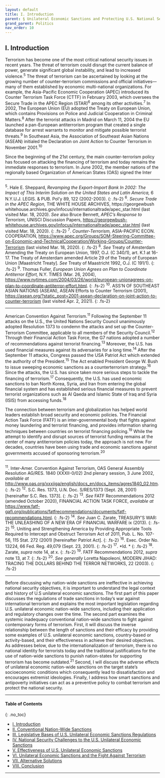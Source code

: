 ```yaml
---
layout: default
title: I. Introduction
parent: § Unilateral Economic Sanctions and Protecting U.S. National Security 
grand_parent: Politics 
nav_order: 10
---
```

<style>
.dont-break-out {
  /* These are technically the same, but use both */
  overflow-wrap: break-word;
  word-wrap: break-word;

  -ms-word-break: break-all;
  /* This is the dangerous one in WebKit, as it breaks things wherever */
  word-break: break-all;
  /* Instead use this non-standard one: */
  word-break: break-word;
}

.youtube-container {
    position: relative;
    width: 100%;
    height: 0;
    padding-bottom: 56.25%;
}
.youtube-video {
    position: absolute;
    top: 0;
    left: 0;
    width: 100%;
    height: 100%;
}

</style>

<div class="dont-break-out" markdown="1">

## I. Introduction
Terrorism has become one of the most critical national security issues in recent years. The threat of terrorism could disrupt the current balance of power, generate significant global instability, and lead to increased violence.<sup>5</sup> The threat of terrorism can be ascertained by looking at the growing number of counter-terrorism commissions and official initiatives—many of them established by economic multi-national organizations. For example, the Asia-Pacific Economic Cooperation (APEC) introduced its Counter Terrorism Task Force (CTTF) in February 2003, which oversees the Secure Trade in the APEC Region (STAR)<sup>6</sup> among its other activities.<sup>7</sup> In 2002, The European Union (EU) adopted the Treaty on European Union, which contains Provisions on Police and Judicial Cooperation in Criminal Matters.<sup>8</sup> After the terrorist attacks in Madrid on March 11, 2004 the EU launched a pan-European antiterrorism program that created a single database for arrest warrants to monitor and mitigate possible terrorist threats.<sup>9</sup> In Southeast Asia, the Association of Southeast Asian Nations (ASEAN) initialed the Declaration on Joint Action to Counter Terrorism in November 2001.<sup>10</sup>

Since the beginning of the 21st century, the main counter-terrorism policy has focused on attacking the financing of terrorism and today remains the immediate responses to terrorism. In June 2002, the member nations of the regionally based Organization of American States (OAS) signed the Inter

***
<sup>5</sup>. Hale E. Sheppard, *Revamping the Export-Import Bank In 2002: The Impact of This Interim Solution on the United States and Latin America,* 6 N.Y.U.J. LEGIS. & PUB. Pol’y 89, 122 (2002-2003). 
{: .fs-2}
<sup>6</sup>. *Secure Trade in the APEC Region,* THE WHITE HOUSE ARCHIVES, https://georgewbush whitehouse.archives.gov/infocus/internationaltrade/apec_star.html (last visited Mar. 18, 2020). *See* also Bruce Bennett, *APEC’s Response to Terrorism,* UNISCI Discussion Papers, https://georgewbush-whitehouse.archives.gov/infocus/internationaltrade/apec_star.html (last visited Mar. 18, 2020).
{: .fs-2}
<sup>7</sup>. *Counter-Terrorism,* ASIA-PACIFIC ECON. COOPERATION, https://www.apec.org/Groups/SOM-Steering-Committee-on-Economic-and-TechnicalCooperation/Working-Groups/Counter-Terrorism (last visited Mar. 18, 2020).
{: .fs-2}
<sup>8</sup>. *See* Treaty of Amsterdam Amending the Treaty on European Union, 1997, O.J. (C 340/1), art. K.1 at 16-17. The Treaty of Amsterdam amended Article 29 of the Treaty of European Union [Maastricht Treaty]. *See* Treaty of Maastricht 1992, O.J. (C 191/1). 
{: .fs-2}
<sup>9</sup>. Thomas Fuller, *European Union Agrees on Plan to Coordinate Antiterror Effort,* N.Y. TIMES (Mar. 26, 2004), https://www.nytimes.com/2004/03/26/world/european-unionagrees-on-plan-to-coordinate-antiterror-effort.html. 
{: .fs-2}
<sup>10</sup>. ASS’N OF SOUTHEAST ASIAN NATIONS (ASEAN), ASEAN Efforts to Counter Terrorism (2001), https://asean.org/?static_post=2001-asean-declaration-on-joint-action-to-counter-terrorism (last visited Apr. 2, 2021).
{: .fs-2}
***

American Convention Against Terrorism.<sup>11</sup> Following the September 11 attacks on the U.S., the United Nations Security Council unanimously adopted Resolution 1373 to condemn the attacks and set up the Counter-Terrorism Committee, applicable to all members of the Security Council.<sup>12</sup> Through their Financial Action Task Force, the G7 nations adopted a number of recommendations against terrorist financing.<sup>13</sup> Moreover, the U.S. has used financial measures against its adversaries for a long time.<sup>14</sup> After the September 11 attacks, Congress passed the USA Patriot Act which extended the authority of the President.<sup>15</sup> The Act enabled President George W. Bush to issue sweeping economic sanctions as a counterterrorism strategy.<sup>16</sup> Since the attacks, the U.S. has since taken more serious steps to tackle the financing of terrorism.<sup>17</sup> Consequently, the U.S. has used economic sanctions to ban North Korea, Syria, and Iran from entering the global financial system and has established serious financial measures to prevent terrorist organizations such as Al Qaeda and Islamic State of Iraq and Syria (ISIS) from accessing funds.<sup>18</sup> 

The connection between terrorism and globalization has helped world leaders establish broad security and economic policies. The Financial Action Task Force (FATF) is an inter-governmental body that fights against money laundering and terrorist financing, and provides information sharing techniques between countries on terrorist financing policing.<sup>19</sup> While the attempt to identify and disrupt sources of terrorist funding remains at the center of many antiterrorism policies today, the approach is not new. For decades, countries have been using trade and economic sanctions against governments accused of sponsoring terrorism.<sup>20</sup>

***

<sup>11</sup>. Inter-Amer. Convention Against Terrorism, OAS General Assembly Resolution AG/RES. 1840 (XXXII-0/02) 2nd plenary session, 3 June 2002, *available at* http://www.oas.org/xxxiiga/english/docs_en/docs_items/agres1840_02.htm. 
{: .fs-2}
<sup>12</sup>. S.C. Res. 1373, U.N. Doc. S/RES/1373 (Sept. 28, 2001) [hereinafter S.C. Res. 1373]. 
{: .fs-2}
<sup>13</sup>. *See* FATF Recommendations 2012 (amended October 2020), FINANCIAL ACTION TASK FORCE, *available at* https://www.fatf-gafi.org/publications/fatfrecommendations/documents/fatf-recommendations.html. 
{: .fs-2}
<sup>14</sup>. *See* Juan C. Zarate, TREASURY’S WAR: THE UNLEASHING OF A NEW ERA OF FINANCIAL WARFARE ix (2013). 
{: .fs-2}
<sup>15</sup>. Uniting and Strengthening America by Providing Appropriate Tools Required to Intercept and Obstruct Terrorism Act of 2011, Pub. L. No. 107-56, 115 Stat. 272 (2001) [hereinafter Patriot Act].
{: .fs-2}
<sup>16</sup>. Exec. Order No. 13224, 66 Fed. Reg. 49,079 (Sept. 23, 2001). 
{: .fs-2}
<sup>17</sup>. *Id. *
{: .fs-2}
<sup>18</sup>. Zarate, *supra* note 14, at x. 
{: .fs-2}
<sup>19</sup>. FATF Recommendations 2012, *supra* note 13, at 7. 
{: .fs-2}
<sup>20</sup>. *See generally* Loretta Napoleoni, MODERN JIHAD: TRACING THE DOLLARS BEHIND THE TERROR NETWORKS, 22 (2003).
{: .fs-2}
***

Before discussing why nation-wide sanctions are ineffective in achieving national security objectives, it is important to understand the legal context and history of U.S unilateral economic sanctions. The first part of this paper discusses the regulations of trade sanctions in today’s war against international terrorism and explains the most important legislation regarding U.S. unilateral economic nation-wide sanctions, including their application and regulatory changes over the time. The second part examines the systemic inadequacy conventional nation-wide sanctions to fight against contemporary forms of terrorism. First, it will discuss the inverse relationship between the length of sanctions and their efficacy by providing some examples of U.S. unilateral economic sanctions, country-based or activity-based, and their effectiveness in achieve their desired objectives. As addresses below, due to the internationalization of terrorism, there is no national identity for terrorists today and the traditional justifications for the use of nation-wide sanctions to punish nation-states for supporting terrorism has become outdated.<sup>21</sup> Second, I will discuss the adverse effects of unilateral economic nation-wide sanctions on the target state’s socioeconomic conditions which consequently lead to dissatisfaction and encourages extremist ideologies. Finally, I address how smart sanctions and antipoverty initiatives can act as a preventive policy to combat terrorism and protect the national security.

***

#### Table of Contents
{: .no_toc}

<ul><li> <a href="/docs/politics/unilateral-economics-sanctions-and-protecting-us-national-security-1/">I. Introduction</a></li><li> <a href="/docs/politics/unilateral-economics-sanctions-and-protecting-us-national-security-2/">II. Conventional Nation-Wide Sanctions</a></li><li> <a href="/docs/politics/unilateral-economics-sanctions-and-protecting-us-national-security-3/">III. Legislative Bases of U.S. Unilateral Economic Sanctions Regulations</a></li><li> <a href="/docs/politics/unilateral-economics-sanctions-and-protecting-us-national-security-4/">IV. National Security Challenges to the U.S. Unilateral Economic Sanctions</a></li><li> <a href="/docs/politics/unilateral-economics-sanctions-and-protecting-us-national-security-5/">V. Effectiveness of U.S. Unilateral Economic Sanctions</a></li><li> <a href="/docs/politics/unilateral-economics-sanctions-and-protecting-us-national-security-6/">VI. Unilateral Economic Sanctions and the Fight Against Terrorism</a></li><li> <a href="/docs/politics/unilateral-economics-sanctions-and-protecting-us-national-security-7/">VII. Alternative Solutions</a></li><li> <a href="/docs/politics/unilateral-economics-sanctions-and-protecting-us-national-security-8/">VIII. Conclusion</a></li></ul>

***

</div>
